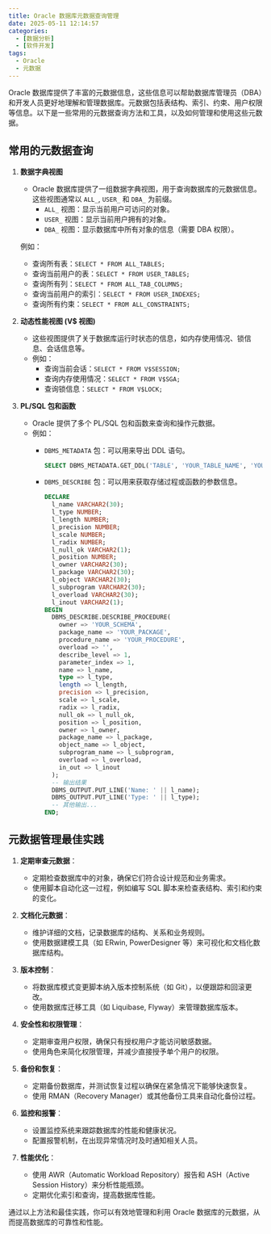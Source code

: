 ```yaml
---
title: Oracle 数据库元数据查询管理
date: 2025-05-11 12:14:57
categories:
  - [数据分析] 
  - [软件开发]
tags:
  - Oracle
  - 元数据
---
```


Oracle 数据库提供了丰富的元数据信息，这些信息可以帮助数据库管理员（DBA）和开发人员更好地理解和管理数据库。元数据包括表结构、索引、约束、用户权限等信息。以下是一些常用的元数据查询方法和工具，以及如何管理和使用这些元数据。

## 常用的元数据查询

1. **数据字典视图**
   - Oracle 数据库提供了一组数据字典视图，用于查询数据库的元数据信息。这些视图通常以 `ALL_`, `USER_` 和 `DBA_` 为前缀。
     - `ALL_` 视图：显示当前用户可访问的对象。
     - `USER_` 视图：显示当前用户拥有的对象。
     - `DBA_` 视图：显示数据库中所有对象的信息（需要 DBA 权限）。

   例如：
   - 查询所有表：`SELECT * FROM ALL_TABLES;`
   - 查询当前用户的表：`SELECT * FROM USER_TABLES;`
   - 查询所有列：`SELECT * FROM ALL_TAB_COLUMNS;`
   - 查询当前用户的索引：`SELECT * FROM USER_INDEXES;`
   - 查询所有约束：`SELECT * FROM ALL_CONSTRAINTS;`

2. **动态性能视图 (V$ 视图)**
   - 这些视图提供了关于数据库运行时状态的信息，如内存使用情况、锁信息、会话信息等。
   - 例如：
     - 查询当前会话：`SELECT * FROM V$SESSION;`
     - 查询内存使用情况：`SELECT * FROM V$SGA;`
     - 查询锁信息：`SELECT * FROM V$LOCK;`

3. **PL/SQL 包和函数**
   - Oracle 提供了多个 PL/SQL 包和函数来查询和操作元数据。
   - 例如：
     - `DBMS_METADATA` 包：可以用来导出 DDL 语句。

       ```sql
       SELECT DBMS_METADATA.GET_DDL('TABLE', 'YOUR_TABLE_NAME', 'YOUR_SCHEMA_NAME') FROM DUAL;
       ```

     - `DBMS_DESCRIBE` 包：可以用来获取存储过程或函数的参数信息。

       ```sql
       DECLARE
         l_name VARCHAR2(30);
         l_type NUMBER;
         l_length NUMBER;
         l_precision NUMBER;
         l_scale NUMBER;
         l_radix NUMBER;
         l_null_ok VARCHAR2(1);
         l_position NUMBER;
         l_owner VARCHAR2(30);
         l_package VARCHAR2(30);
         l_object VARCHAR2(30);
         l_subprogram VARCHAR2(30);
         l_overload VARCHAR2(30);
         l_inout VARCHAR2(1);
       BEGIN
         DBMS_DESCRIBE.DESCRIBE_PROCEDURE(
           owner => 'YOUR_SCHEMA',
           package_name => 'YOUR_PACKAGE',
           procedure_name => 'YOUR_PROCEDURE',
           overload => '',
           describe_level => 1,
           parameter_index => 1,
           name => l_name,
           type => l_type,
           length => l_length,
           precision => l_precision,
           scale => l_scale,
           radix => l_radix,
           null_ok => l_null_ok,
           position => l_position,
           owner => l_owner,
           package_name => l_package,
           object_name => l_object,
           subprogram_name => l_subprogram,
           overload => l_overload,
           in_out => l_inout
         );
         -- 输出结果
         DBMS_OUTPUT.PUT_LINE('Name: ' || l_name);
         DBMS_OUTPUT.PUT_LINE('Type: ' || l_type);
         -- 其他输出...
       END;
       ```

## 元数据管理最佳实践

1. **定期审查元数据**：
   - 定期检查数据库中的对象，确保它们符合设计规范和业务需求。
   - 使用脚本自动化这一过程，例如编写 SQL 脚本来检查表结构、索引和约束的变化。

2. **文档化元数据**：
   - 维护详细的文档，记录数据库的结构、关系和业务规则。
   - 使用数据建模工具（如 ERwin, PowerDesigner 等）来可视化和文档化数据库结构。

3. **版本控制**：
   - 将数据库模式变更脚本纳入版本控制系统（如 Git），以便跟踪和回滚更改。
   - 使用数据库迁移工具（如 Liquibase, Flyway）来管理数据库版本。

4. **安全性和权限管理**：
   - 定期审查用户权限，确保只有授权用户才能访问敏感数据。
   - 使用角色来简化权限管理，并减少直接授予单个用户的权限。

5. **备份和恢复**：
   - 定期备份数据库，并测试恢复过程以确保在紧急情况下能够快速恢复。
   - 使用 RMAN（Recovery Manager）或其他备份工具来自动化备份过程。

6. **监控和报警**：
   - 设置监控系统来跟踪数据库的性能和健康状况。
   - 配置报警机制，在出现异常情况时及时通知相关人员。

7. **性能优化**：
   - 使用 AWR（Automatic Workload Repository）报告和 ASH（Active Session History）来分析性能瓶颈。
   - 定期优化索引和查询，提高数据库性能。

通过以上方法和最佳实践，你可以有效地管理和利用 Oracle 数据库的元数据，从而提高数据库的可靠性和性能。
